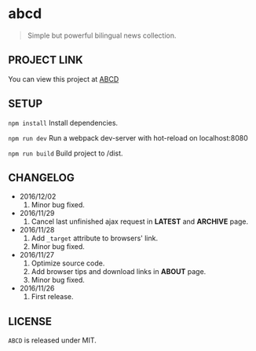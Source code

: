 # abcd

> Simple but powerful bilingual news collection.

## PROJECT LINK
You can view this project at [ABCD](https://rolandreed.cn/abcd)

## SETUP
```npm install``` Install dependencies.

```npm run dev``` Run a webpack dev-server with hot-reload on localhost:8080

```npm run build``` Build project to /dist.

## CHANGELOG
- 2016/12/02
	1. Minor bug fixed.
- 2016/11/29
	1. Cancel last unfinished ajax request in **LATEST** and **ARCHIVE** page.
- 2016/11/28
	1. Add ```_target``` attribute to browsers' link.
	2. Minor bug fixed.
- 2016/11/27
	1. Optimize source code.
	2. Add browser tips and download links in **ABOUT** page.
	3. Minor bug fixed.
- 2016/11/26
	1. First release.

## LICENSE
```ABCD``` is released under MIT.